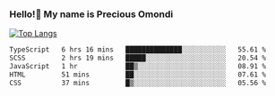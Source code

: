 ### Hello!👋 My name is Precious Omondi 

[![Top Langs](https://github-readme-stats.vercel.app/api/top-langs/?username=Presho99&langs_count=8&theme=dark)](https://github.com/Presho99/github-readme-stats)



<!--START_SECTION:waka-->

```txt
TypeScript   6 hrs 16 mins   ██████████████░░░░░░░░░░░   55.61 %
SCSS         2 hrs 19 mins   █████░░░░░░░░░░░░░░░░░░░░   20.54 %
JavaScript   1 hr            ██▒░░░░░░░░░░░░░░░░░░░░░░   08.91 %
HTML         51 mins         ██░░░░░░░░░░░░░░░░░░░░░░░   07.61 %
CSS          37 mins         █▒░░░░░░░░░░░░░░░░░░░░░░░   05.56 %
```

<!--END_SECTION:waka-->

